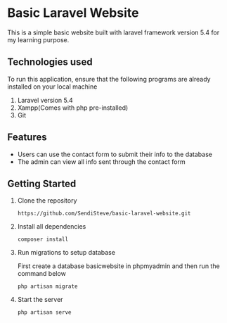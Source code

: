 # Basic Laravel Website

This is a simple basic website built with laravel framework version 5.4 for my learning purpose.

## Technologies used

To run this application, ensure that the following programs are already installed on your local machine

1.  Laravel version 5.4
2.  Xampp(Comes with php pre-installed)
3.  Git

## Features

* Users can use the contact form to submit their info to the database
* The admin can view all info sent through the contact form

## Getting Started

1.  Clone the repository

    `https://github.com/SendiSteve/basic-laravel-website.git`

2.  Install all dependencies

    `composer install`

3.  Run migrations to setup database

    First create a database basicwebsite in phpmyadmin and then run the command below

    `php artisan migrate`

4.  Start the server

    `php artisan serve`
